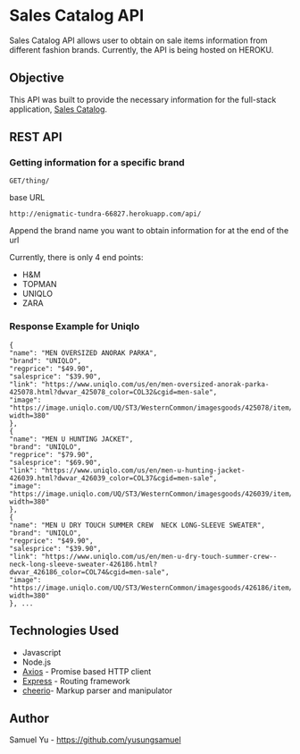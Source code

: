 # Sales Catalog API
Sales Catalog API allows user to obtain on sale items information from different fashion brands. Currently, the API is being hosted on HEROKU.

## Objective
This API was built to provide the necessary information for the full-stack application, [Sales Catalog](https://sales-catalog.herokuapp.com/).

## REST API
### Getting information for a specific brand
` GET/thing/ ` 

base URL 

    http://enigmatic-tundra-66827.herokuapp.com/api/
Append the brand name you want to obtain information for at the end of the url 

Currently, there is only 4 end points:
- H&M
- TOPMAN
- UNIQLO
- ZARA 

### Response Example for Uniqlo
``` [
{
"name": "MEN OVERSIZED ANORAK PARKA",
"brand": "UNIQLO",
"regprice": "$49.90",
"salesprice": "$39.90",
"link": "https://www.uniqlo.com/us/en/men-oversized-anorak-parka-425078.html?dwvar_425078_color=COL32&cgid=men-sale",
"image": "https://image.uniqlo.com/UQ/ST3/WesternCommon/imagesgoods/425078/item/goods_32_425078.jpg?width=380"
},
{
"name": "MEN U HUNTING JACKET",
"brand": "UNIQLO",
"regprice": "$79.90",
"salesprice": "$69.90",
"link": "https://www.uniqlo.com/us/en/men-u-hunting-jacket-426039.html?dwvar_426039_color=COL37&cgid=men-sale",
"image": "https://image.uniqlo.com/UQ/ST3/WesternCommon/imagesgoods/426039/item/goods_37_426039.jpg?width=380"
},
{
"name": "MEN U DRY TOUCH SUMMER CREW  NECK LONG-SLEEVE SWEATER",
"brand": "UNIQLO",
"regprice": "$49.90",
"salesprice": "$39.90",
"link": "https://www.uniqlo.com/us/en/men-u-dry-touch-summer-crew--neck-long-sleeve-sweater-426186.html?dwvar_426186_color=COL74&cgid=men-sale",
"image": "https://image.uniqlo.com/UQ/ST3/WesternCommon/imagesgoods/426186/item/goods_74_426186.jpg?width=380"
}, ...
 ```

## Technologies Used
- Javascript
- Node.js
- [Axios](https://www.npmjs.com/package/axios) - Promise based HTTP client
- [Express](https://www.npmjs.com/package/express) - Routing framework
- [cheerio](https://www.npmjs.com/package/cheerio)- Markup parser and manipulator

## Author
Samuel Yu - https://github.com/yusungsamuel

